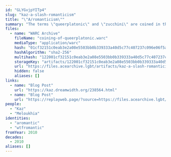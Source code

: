 ```yaml
---
id: "GLYGvjpYITp4"
slug: "kaz-a-slash-romanticism"
title: "\"A/romanticism\""
summary: "The terms \"queerplatonic\" and \"zucchini\" are coined in the comments of a blog post on aromanticism"
files:
  - name: "WARC Archive"
    fileName: "coining-of-queerplatonic.warc"
    mediaType: "application/warc"
    hash: "01cf32151c0eab3e2a08e5503bb0b339333a40d5c77c407237c096e06f5a41fe"
    hashAlgorithm: "sha2-256"
    multihash: "122001cf32151c0eab3e2a08e5503bb0b339333a40d5c77c407237c096e06f5a41fe"
    storageKey: "artifacts/122001cf32151c0eab3e2a08e5503bb0b339333a40d5c77c407237c096e06f5a41fe"
    url: "https://files.acearchive.lgbt/artifacts/kaz-a-slash-romanticism/coining-of-queerplatonic.warc"
    hidden: false
    aliases: []
links:
  - name: "Blog Post"
    url: "https://kaz.dreamwidth.org/238564.html"
  - name: "Blog Post"
    url: "https://replayweb.page/?source=https://files.acearchive.lgbt/kaz-a-slash-romanticism/coining-of-queerplatonic.warc#view=resources&urlSearchType=prefix&url=https%3A%2F%2Fkaz.dreamwidth.org%2F238564.html"
people:
  - "Kaz"
  - "Meloukhia"
identities:
  - "aromantic"
  - "wtfromantic"
fromYear: 2010
decades:
  - 2010
aliases: []
---
```

